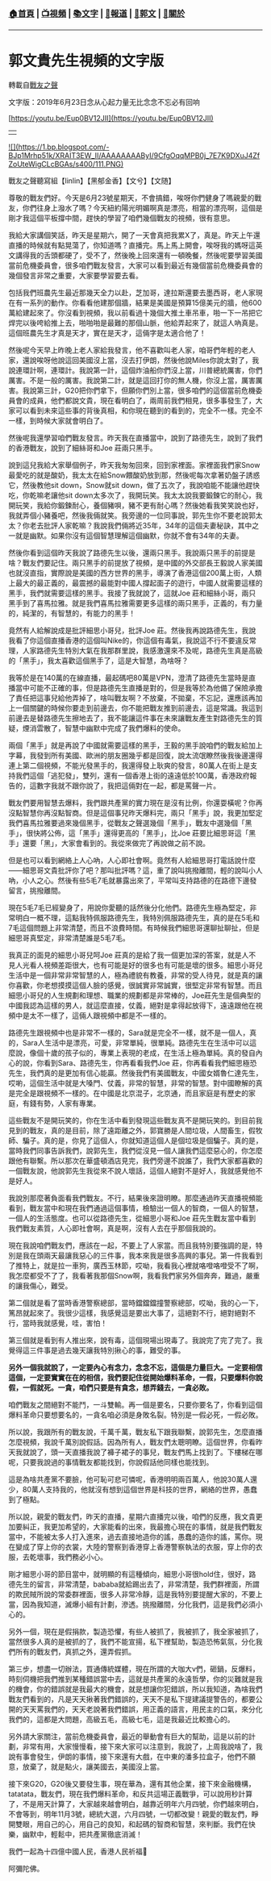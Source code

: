 ###  [:house:首頁](https://github.com/ourhimalayas/home) | [:tv:視頻](https://github.com/ourhimalayas/videos) | [:books:文字](https://github.com/ourhimalayas/txt) | [:newspaper:報道](https://github.com/ourhimalayas/news) | [:eagle:郭文](https://github.com/ourhimalayas/guomedia) | [:pray:關於](https://github.com/ourhimalayas/home/tree/master/about)
---
# 郭文貴先生視頻的文字版
轉載自[戰友之聲](http://littleantvoice.blogspot.com)

文字版：2019年6月23日念从心起力量无比念念不忘必有回响


[https://youtu.be/Eup0BV12JII](https://youtu.be/Eup0BV12JII)






|  |
| --- |
|  |  |







[!\[\](https://1.bp.blogspot.com/-BJp1Mrhp51k/XRAIT3EW_II/AAAAAAAAByI/9CfgOqqMPB0j_7E7K9DXuJ4ZfZoUteWigCLcBGAs/s400/111.PNG)](https://1.bp.blogspot.com/-BJp1Mrhp51k/XRAIT3EW_II/AAAAAAAAByI/9CfgOqqMPB0j_7E7K9DXuJ4ZfZoUteWigCLcBGAs/s1600/111.PNG)

戰友之聲聽寫組【linlin】【黑郁金香】【文兮】【文随】


尊敬的戰友們好。今天是6月23號星期天，不會搞錯，唉呀你們健身了嗎親愛的戰友，你們往身上潑水了嗎？今天紐約陽光明媚啊真是漂亮，相當的漂亮啊，這個是剛才我這個平板撐中間，趕快的學習了咱們幾個戰友的視頻，很有意思。


我給大家講個笑話，昨天是星期六，開了一天會真把我累X了，真是。昨天上午還直播的時候就有點晃蕩了，你知道嗎？直播完。馬上馬上開會，唉呀我的媽呀這英文講得我的舌頭都硬了，受不了，然後晚上回來還有一頓晚餐，然後呢要學習美國當前危機委員會，很多咱們戰友發言，大家可以看到最近有幾個當前危機委員會的幾個發言非常之重要，大家要學習要去看。


包括我們班農先生最近那幾天全力以赴，芝加哥，達拉斯還要去墨西哥，老人家現在有一系列的動作。你看看他建那個牆，結果是美國是預算15億美元的牆，他600萬給建起來了。你沒看到視頻，我以前看過十幾個大推土車吊車，啪一下一吊把它焊完以後咵給推上去，啪啪啪是最難的那個山脈，他給弄起來了，就這人吶真是。這個班農先生才真是天才，實在是天才，這倆字是太適合他了！


然後呢今天早上昨晚上老人家給我發言，他不喜歡叫老人家，咱哥們年輕的老人家，還說唉呀他說這回美國沒上當，沒去打伊朗，然後他說Miles你說太對了，我說連環計啊，連環計。我說第一計，這個炸油船你們沒上當，川普總統厲害，你們厲害。不是一般的厲害。我說第二計，就是這回打你的無人機，你沒上當，厲害厲害。我說第三計，G20把你們拿下，但願你們別上當，很多咱們的這個當前危機委員會的成員，他們都說文貴，現在看明白了，兩周前我們相見，很多事發生了，大家可以看到未來這些事的背後真相，和你現在聽到的看到的，完全不一樣。完全不一樣，到時候大家就會明白了。


然後呢我還學習咱們戰友發言。昨天我在直播當中，說到了路德先生，說到了我們的香港戰友，說到了細絲哥和Joe 莊兩只黑手。


說到這兒我給大家舉個例子，昨天我匆匆回來，回到家裡面。家裡面我們家Snow最愛吃的就是酸奶，我太太在給Snow餵酸奶放到那，然後呢每次拿著奶盤子誘惑它，然後教他sit down，Snow就sit down，做了五次了，我說咱能不能讓他趕快吃，你乾嘛老讓他sit down太多次了，我開玩笑。我太太說我要鍛鍊它的耐心，我開玩笑，我給你鍛鍊耐心，養個豬唄，豬不更有耐心嗎？然後她看我笑笑說也好，我就弄個小豬養吧，然後我倆就笑。我旁邊的一位同事說，郭先生你不要老說郭太太？你老去批評人家乾嘛？我說我們倆將近35年，34年的這個夫妻秘訣，其中之一就是幽默。如果你沒有這個智慧理解這個幽默，你就不會有34年的夫妻。


然後你看到這個昨天我說了路德先生以後，還兩只黑手。我說兩只黑手的前提是啥？戰友們要記住。兩只黑手的前提放了視頻，是中國的外交部長王毅說人家美國也就沒直指，實際說是美國的西方世界的黑手，導演了香港這個200萬上街，人類上最大的最正義的，最震撼的最能對中國人撐起面子的遊行，中國人就需要這樣的黑手，我們就需要這樣的黑手。我接了我就說了，這就Joe 莊和細絲小哥，兩只黑手到了喜馬拉雅。就是我們喜馬拉雅需要更多這樣的兩只黑手，正義的，有力量的，純潔的，有智慧的，有能力的黑手！


竟然有人給解說成是批評細思小哥兒，批評Joe 莊。然後我再說路德先生，我說我看了你這個直播香港的這個叫Nike的，你這個有毒氣，我說這不行不要違反常理，人家路德先生特別大氣在我那群里說，我感激還來不及呢，路德先生真是高級的「黑手」，我太喜歡這個黑手了，這是大智慧，為啥呀？


我等於是在140萬的在線直播，最起碼吧80萬是VPN，澄清了路德先生當時是直播當中可能不正確的事，但是路德先生直播是對的，但是我等於為他備了保險承擔了責任把這事兒給他弄掉了，啥叫戰友啊？不放棄，不拋棄，不忘記，還應該再加上一個關鍵的時候你要走到前邊去，你不能把戰友推到前邊去，這是常識。我這到前邊去是替路德先生擦地去了，我不能讓這件事在未來讓戰友產生對路德先生的質疑，煙消雲散了，智慧中幽默中完成了我們爆料的使命。


兩個「黑手」就是再說了中國就需要這樣的黑手，王毅的黑手說咱們的戰友給加上字幕，我發到所有美國、歐洲的朋友圈幾乎都是回復，說太流氓瞭然後我後邊還得連上第二個視頻，不能光發黑手的，我還得發上耿爽的發言，80萬人在街上是支持我們這個「逃犯發」，雙列，還有一個香港上街的遠遠低於100萬，香港政府報告的，這數字我就不跟你說了，我把這倆對在一起，都是罵聲一片。


戰友們要用智慧去爆料，我們跟共產黨的實力現在是沒有比例，你還耍橫呢？你再沒點智慧你再沒點智商。但是這個事兒昨天爆料完，兩只「黑手」說，我更加堅定我們喜馬拉雅要過來幾個黑手，從戰友之聲選幾個「黑手」，戰友中選幾個「黑手」，很快將公佈，這「黑手」還得更高的「黑手」，比Joe 莊要比細思哥這「黑手」還要「黑」，大家會看到的。我從來做完了再說做之前不說。


但是也可以看到網絡上人心吶，人心即社會啊。竟然有人給細思哥打電話說什麼——細思哥文貴批評你了吧？那叫批評嗎？這，重了說叫挑撥離間，輕的說叫小人吶，小人之心。然後有些5毛7毛就暴露出來了，平常叫支持路德的在路德下邊發留言，挑撥離間。


現在5毛7毛已經變身了，用說你愛聽的話然後分化他們。路德先生極為堅定，非常明白一概不理，這點我特佩服路德先生，我特別佩服路德先生，真的是在5毛和7毛這個問題上非常清楚，而且不浪費時間。有時候我們細思哥還聊扯聊扯，但是細思哥真堅定，非常清楚誰是5毛7毛。


我真正的面見的細思小哥兒呵Joe 莊真的是給了我一個更加深的答案，就是人不見人光看人視頻差距很大，也有可能是好的很多也有可能是壞的很多。細思小哥兒生活中是一個非常非常智慧的人，極為禮貌有教養，非常的受人待見，就是真的讓你喜歡，你老想摸摸這個人臉的感覺，很誠實非常誠實，很堅定非常有智慧。而且細思小哥兒的人生規劃和理想、職業的規劃都是非常棒的，Joe莊先生是個典型的中國我認為這樣的男人，就這麼直接，仗義，絕對是拿得起放得下，遠遠跟他在視頻中是太不一樣了，這倆人跟視頻中都是不一樣的。


路德先生跟視頻中也是非常不一樣的，Sara就是完全不一樣，就不是一個人，真的，Sara人生活中是漂亮，可愛，非常單純，很單純。路德先生在生活中可以這麼說，像個十歲的孩子似的，專業上表現的老成，在生活上極為單純。真的發自內心的說，你看到Sara、路德先生，你再看看我們Joe 莊，你再看看我們細思極恐先生，我們真的是更加有信心能贏。然後我們有美國戰友，中國女婿魯仁達先生，哎喲，這個生活中就是大嗓門、仗義，非常的智慧，非常的智慧。對中國瞭解的真是完全是跟視頻不一樣的。在中國是北京混子，北京通，而且家庭是有歷史的家庭，有錢有勢，人家有專業。


這些戰友不是開玩笑的，你在生活中看到發現這些戰友真不是開玩笑的。到目前我見到的戰友，真的是目前，除了遠距離之外，郭寶勝是人間垃圾，人間畜生，假牧師、騙子。真的是，你見了這個人，你就知道這個人是個垃圾是個騙子。真的是，當時我們同事告訴我們，說郭先生，我們從沒見一個人讓我們這麼惡心的，你怎麼跟他有聯繫。所以那次在華盛頓酒店見完，我們旁邊不說誰了，我們大家都喜歡的一個戰友說，他說郭先生我從來不說人壞話，這個人絕對不是好人，我就感覺他不是好人。


我說別那麼著負面看我們戰友。不行，結果後來證明瞭。那麼通過昨天直播視頻能看到，戰友當中和現在我們通過這個事情，檢驗出一個人的智商，一個人的智慧，一個人的生活態度。也可以從路德先生，從細思小哥和Joe 莊先生戰友當中看到我們戰友素質，人心即社會啊，真是啊，沒有人去在乎那個我說的。


現在我說咱們戰友們，應該在一起，不要上了人家當。而且我特別要強調的是，特別是我在頭兩天最讓我惡心的三件事，我本來我是很多高興的事兒。第一件我看到了推特上，就是拉一車狗，廣西玉林節，哎呦，我看我心裡就咯噔咯噔受不了啊，我怎麼都受不了了，我看著我那個Snow啊，我看我們家另外個奔奔，難過，嚴重的讓我傷心，難受。


第二個就是看了當時香港警察總部，當時鐺鐺鐺撞警察總部，哎呦，我的心一下，篤昂就起來了。我很少這樣，我感覺這是要出大事了，這絕對不行，絕對絕對不行，當時我就感覺，哇，害怕！


第三個就是看到有人推出來，說有毒，這個現場出現毒了。我說完了完了完了。我覺得這三件事是過去幾天讓我特別揪心的事，難受的事。


**另外一個我就說了，一定要內心有念力，念念不忘，這個是力量巨大。一定要相信這個，一定要實實在在的相信，我們要記住從開始爆料革命，一假，只要爆料你說假，一假就死。一貪，咱們只要是有貪念，想弄錢去，一貪必敗。**


咱們戰友之間絕對不能鬥，一斗雙輸。再一個是要名，只要你要名了，你看到這個爆料革命只要想要名的，一貪名咱必須是身敗名裂。特別是一假必死，一假必敗。


所以說，我跟所有的戰友說，千萬千萬，戰友私下跟我聯繫，說郭先生，怎麼直播怎麼視頻，我說千萬別說假話。因為所有人，戰友們太聰明瞭。這個世界，你看昨天我就說了，頭一天直播我說了褲子裙子的事兒，戰友們馬上找到了。下樓梯在哪呢，只要我說過的事情戰友都能找到，你說假話他同樣也能找到。


這是為啥共產黨不要臉，他可恥可悲可憐呢，香港明明兩百萬人，他說30萬人還少，80萬人支持我的，他就沒有想到這個世界是科技的世界，網絡的世界，愚蠢到了極點。


所以說，親愛的戰友們，昨天的直播，星期六直播完以後，咱們的反應，我文貴更加要糾正，我更加希望的，大家能看的出來，我最擔心現在的事情，就是我們戰友當中，不能被太多人打入進來，過去直接地造你的謠，愚蠢的造你的謠，罵你。現在變成了穿上你的衣裳，大陸的警察到香港穿上香港警察執法的衣服，穿上你的衣服，去乾壞事，我們務必小心。


剛才細思小哥的節目當中，就明顯的有這種傾向，細思小哥很hold住，很好，路德先生的留言，非常清楚，bababa就給踢出去了，非常清楚，我們群裡面，所謂的欺民賊所說的常委群裡面，很多人非常冷靜，這是我特別要提醒大家的，不要上當，因為我知道，滅爆小組有計劃，滲透。挑撥離間，分化我們，這是我們必須小心的。


另外一個，現在是假捐款，製造恐懼，有些人被抓了，我被抓了，我全家被抓了，當然很多人真的是被抓的了，我們不能宣揚，私下裡幫助，製造恐怖氣氛，分化我們所有的戰友們，真抓之外，還弄假抓。


第三步，想盡一切辦法，買通傳統媒體，現在所謂的大咖大v們，砸鍋，反爆料，時刻伺機把我們推到某種錯誤當中去，這就是共產黨的永遠哲學，你的災難就是我的機會，你的錯誤就是我最大的機會，就是想讓你犯錯誤，所以我知道，為啥我們戰友們看到的，凡是天天揪著我們錯誤的，天天不是私下提建議提警告的，都要公開的天天罵我們的，天天老說著我們錯誤，用正義的語言，用民主的口氣，來分化我們的，這都是大問題，高級五毛，高級七毛，這是我最近比較擔心的。


另外請大家關注，當前危機委員會，最近的舉動會有巨大的幫助，這是以前的計劃，非常有用，大家慢慢看，接下來大家可以注意到，我說了，上周我說啥了，我說有事會發生，伊朗的事情，接下來還有大戲，在中東的潘多拉盒子，他們不願意，放棄了，就是點火，讓美國去，美國沒上當。


接下來G20，G20後又要發生事，現在華為，還有其他企業，接下來金融機構，tatatata，戰友們，現在我們爆料革命，和反共這場正義戰爭，可以說用秒計算了，不是用天計算了，大家越來越會明白，越靠近明年六月四號，你們越來明白，不會等到，明年11月3號，總統大選，六月四號，一切都改變！親愛的戰友們，睜開雙眼，用自己的心，用自己的良知，和起碼的智商和智慧，來判斷。我們在快樂，幽默中，輕鬆中，把共產黨徹底消滅！


我們一起為十四億中國人民，香港人民祈福🙏


阿彌陀佛。